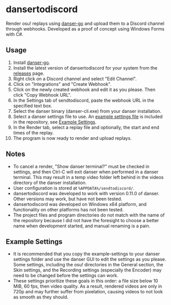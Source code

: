 # dansertodiscord
Render osu! replays using [danser-go](https://github.com/Wieku/danser-go) and upload them to a Discord channel through webhooks.
Developed as a proof of concept using Windows Forms with C#.

## Usage
1. Install [danser-go](https://github.com/Wieku/danser-go).
2. Install the latest version of dansertodiscord for your system from the [releases](https://github.com/tinbolw/dansertodiscord/releases/latest) page.
3. Right click on a Discord channel and select "Edit Channel".
4. Click on "Integrations" and "Create Webhook".
5. Click on the newly created webhook and edit it as you please. Then click "Copy Webhook URL".
6. In the Settings tab of sendtodiscord, paste the webhook URL in the specified text box.
7. Select the danser binary (danser-cli.exe) from your danser installation.
8. Select a danser settings file to use. An [example settings file](example-settings.json) is included in the repository, see [Example Settings](#example-settings).
9. In the Render tab, select a replay file and optionally, the start and end times of the replay.
10. The program is now ready to render and upload replays.

## Notes
- To cancel a render, "Show danser terminal?" must be checked in settings, and then Ctrl-C will exit danser when performed in a danser terminal. This may result in a temp video folder left behind in the videos directory of the danser installation.
- User configuration is stored at `%APPDATA%/sendtodiscord/`.
- dansertodiscord was developed to work with version 0.11.0 of danser. Other versions may work, but have not been tested.
- dansertodiscord was developed on Windows x64 platform, and functionality on other platforms has not been tested.
- The project files and program directories do not match with the name of the repository because I did not have the foresight to choose a better name when development started, and manual renaming is a pain.
## Example Settings
- It is recommended that you copy the example-settings to your danser settings folder and use the danser GUI to edit the settings as you please. Some settings, including the osu! directories in the General section, the Skin settings, and the Recording settings (especially the Encoder) may need to be changed before the settings can work.
- These settings prioritize these goals in this order: a file size below 10 MiB, 60 fps, then video quality. As a result, rendered videos are only in 720p and may further suffer from pixelation, causing videos to not look as smooth as they should.
